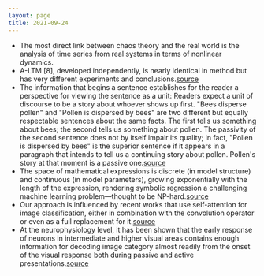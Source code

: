 ```yaml
---
layout: page
title: 2021-09-24
---
```

- The most direct link between chaos theory and the real world is the analysis of time series from real systems in terms of nonlinear dynamics.
- A-LTM [8], developed independently, is nearly identical in method but has very different experiments and conclusions.[source](https://arxiv.org/pdf/1606.09282.pdf)
- The information that begins a sentence establishes for the reader a perspective for viewing the sentence as a unit: Readers expect a unit of discourse to be a story about whoever shows up first. "Bees disperse pollen" and "Pollen is dispersed by bees" are two different but equally respectable sentences about the same facts. The first tells us something about bees; the second tells us something about pollen. The passivity of the second sentence does not by itself impair its quality; in fact, "Pollen is dispersed by bees" is the superior sentence if it appears in a paragraph that intends to tell us a continuing story about pollen. Pollen's story at that moment is a passive one.[source](https://www.americanscientist.org/blog/the-long-view/the-science-of-scientific-writing)
- The space of mathematical expressions is discrete (in model structure) and continuous (in model parameters), growing exponentially with the length of the expression, rendering symbolic regression a challenging machine learning problem—thought to be NP-hard.[source](https://arxiv.org/abs/1912.04871)
- Our approach is influenced by recent works that use self-attention for image classification, either in combination with the convolution operator or even as a full replacement for it.[source](https://arxiv.org/pdf/2102.05095.pdf)
- At the neurophysiology level, it has been shown that the early response of neurons in intermediate and higher visual areas contains enough information for decoding image category almost readily from the onset of the visual response both during passive and active presentations.[source](http://klab.tch.harvard.edu/publications/PDFs/gk7812.pdf)


